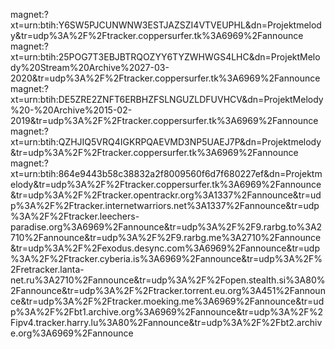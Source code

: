 magnet:?xt=urn:btih:Y6SW5PJCUNWNW3ESTJAZSZI4VTVEUPHL&dn=Projektmelody&tr=udp%3A%2F%2Ftracker.coppersurfer.tk%3A6969%2Fannounce
magnet:?xt=urn:btih:25POG7T3EBJBTRQOZYY6TYZWHWGS4LHC&dn=ProjektMelody%20Stream%20Archive%2027-03-2020&tr=udp%3A%2F%2Ftracker.coppersurfer.tk%3A6969%2Fannounce
magnet:?xt=urn:btih:DE5ZRE2ZNFT6ERBHZFSLNGUZLDFUVHCV&dn=ProjektMelody%20-%20Archive%2015-02-2019&tr=udp%3A%2F%2Ftracker.coppersurfer.tk%3A6969%2Fannounce
magnet:?xt=urn:btih:QZHJIQ5VRQ4IGKRPQAEVMD3NP5UAEJ7P&dn=Projektmelody&tr=udp%3A%2F%2Ftracker.coppersurfer.tk%3A6969%2Fannounce
magnet:?xt=urn:btih:864e9443b58c38832a2f8009560f6d7f680227ef&dn=Projektmelody&tr=udp%3A%2F%2Ftracker.coppersurfer.tk%3A6969%2Fannounce&tr=udp%3A%2F%2Ftracker.opentrackr.org%3A1337%2Fannounce&tr=udp%3A%2F%2Ftracker.internetwarriors.net%3A1337%2Fannounce&tr=udp%3A%2F%2Ftracker.leechers-paradise.org%3A6969%2Fannounce&tr=udp%3A%2F%2F9.rarbg.to%3A2710%2Fannounce&tr=udp%3A%2F%2F9.rarbg.me%3A2710%2Fannounce&tr=udp%3A%2F%2Fexodus.desync.com%3A6969%2Fannounce&tr=udp%3A%2F%2Ftracker.cyberia.is%3A6969%2Fannounce&tr=udp%3A%2F%2Fretracker.lanta-net.ru%3A2710%2Fannounce&tr=udp%3A%2F%2Fopen.stealth.si%3A80%2Fannounce&tr=udp%3A%2F%2Ftracker.torrent.eu.org%3A451%2Fannounce&tr=udp%3A%2F%2Ftracker.moeking.me%3A6969%2Fannounce&tr=udp%3A%2F%2Fbt1.archive.org%3A6969%2Fannounce&tr=udp%3A%2F%2Fipv4.tracker.harry.lu%3A80%2Fannounce&tr=udp%3A%2F%2Fbt2.archive.org%3A6969%2Fannounce